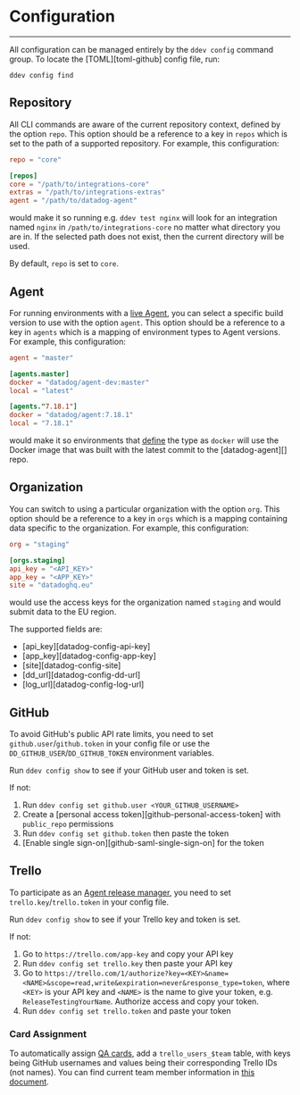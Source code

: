 # Configuration

-----

All configuration can be managed entirely by the `ddev config` command group. To locate the
[TOML][toml-github] config file, run:

```
ddev config find
```

## Repository

All CLI commands are aware of the current repository context, defined by the option `repo`. This option should be a
reference to a key in `repos` which is set to the path of a supported repository. For example, this configuration:

```toml
repo = "core"

[repos]
core = "/path/to/integrations-core"
extras = "/path/to/integrations-extras"
agent = "/path/to/datadog-agent"
```

would make it so running e.g. `ddev test nginx` will look for an integration named `nginx` in `/path/to/integrations-core`
no matter what directory you are in. If the selected path does not exist, then the current directory will be used.

By default, `repo` is set to `core`.

## Agent

For running environments with a [live Agent](../e2e.md), you can select a specific build version to use with the
option `agent`. This option should be a reference to a key in `agents` which is a mapping of environment types to
Agent versions. For example, this configuration:

```toml
agent = "master"

[agents.master]
docker = "datadog/agent-dev:master"
local = "latest"

[agents."7.18.1"]
docker = "datadog/agent:7.18.1"
local = "7.18.1"
```

would make it so environments that [define](plugins.md#metadata) the type as `docker` will use the Docker image
that was built with the latest commit to the [datadog-agent][] repo.

## Organization

You can switch to using a particular organization with the option `org`. This option should be a reference to a
key in `orgs` which is a mapping containing data specific to the organization. For example, this configuration:

```toml
org = "staging"

[orgs.staging]
api_key = "<API_KEY>"
app_key = "<APP_KEY>"
site = "datadoghq.eu"
```

would use the access keys for the organization named `staging` and would submit data to the EU region.

The supported fields are:

- [api_key][datadog-config-api-key]
- [app_key][datadog-config-app-key]
- [site][datadog-config-site]
- [dd_url][datadog-config-dd-url]
- [log_url][datadog-config-log-url]

## GitHub

To avoid GitHub's public API rate limits, you need to set `github.user`/`github.token` in your config file or
use the `DD_GITHUB_USER`/`DD_GITHUB_TOKEN` environment variables.

Run `ddev config show` to see if your GitHub user and token is set.

If not:

1. Run `ddev config set github.user <YOUR_GITHUB_USERNAME>`
1. Create a [personal access token][github-personal-access-token] with `public_repo` permissions
1. Run `ddev config set github.token` then paste the token
1. [Enable single sign-on][github-saml-single-sign-on] for the token

## Trello

To participate as an [Agent release manager](../process/agent-release/pre-release.md), you need to set `trello.key`/`trello.token` in your config file.

Run `ddev config show` to see if your Trello key and token is set.

If not:

1. Go to `https://trello.com/app-key` and copy your API key
1. Run `ddev config set trello.key` then paste your API key
1. Go to `https://trello.com/1/authorize?key=<KEY>&name=<NAME>&scope=read,write&expiration=never&response_type=token`,
   where `<KEY>` is your API key and `<NAME>` is the name to give your token, e.g. `ReleaseTestingYourName`.
   Authorize access and copy your token.
1. Run `ddev config set trello.token` and paste your token

### Card Assignment

To automatically assign [QA cards](../process/agent-release/pre-release.md#create-items), add a `trello_users_$team` table, with keys being
GitHub usernames and values being their corresponding Trello IDs (not names). You can find current team member
information in [this document](https://github.com/DataDog/devops/wiki/GitHub-usernames-and-Trello-IDs).
